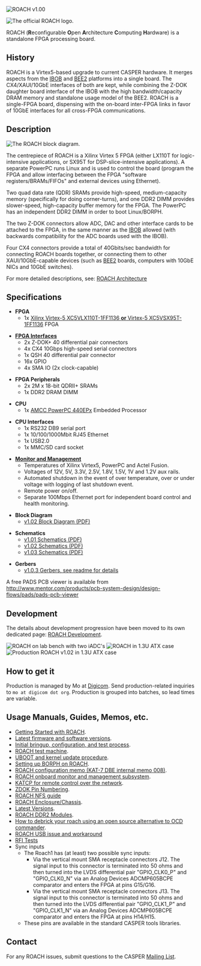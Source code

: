 ![ROACH v1.00](Roach_v1_00.jpg "ROACH v1.00")

![The official ROACH logo.](ROACHLogo.png "The official ROACH logo.")

ROACH (**R**econfigurable **O**pen **A**rchitecture **C**omputing
**H**ardware) is a standalone FPGA processing board.

## History

ROACH is a Virtex5-based upgrade to current CASPER hardware. It merges
aspects from the [IBOB](IBOB "wikilink") and [BEE2](BEE2 "wikilink")
platforms into a single board. The CX4/XAUI/10GbE interfaces of both are
kept, while combining the Z-DOK daughter board interface of the IBOB
with the high bandwidth/capacity DRAM memory and standalone usage model
of the BEE2. ROACH is a single-FPGA board, dispensing with the on-board
inter-FPGA links in favor of 10GbE interfaces for all cross-FPGA
communications.

## Description

![The ROACH block diagram.](Roach.png "The ROACH block diagram.")

The centrepiece of ROACH is a Xilinx Virtex 5 FPGA (either LX110T for
logic-intensive applications, or SX95T for DSP-slice-intensive
applications). A separate PowerPC runs Linux and is used to control the
board (program the FPGA and allow interfacing between the FPGA "software
registers/BRAMs/FIFOs" and external devices using Ethernet).

Two quad data rate (QDR) SRAMs provide high-speed, medium-capacity
memory (specifically for doing corner-turns), and one DDR2 DIMM provides
slower-speed, high-capacity buffer memory for the FPGA. The PowerPC has
an independent DDR2 DIMM in order to boot Linux/BORPH.

The two Z-DOK connectors allow ADC, DAC and other interface cards to be
attached to the FPGA, in the same manner as the [IBOB](IBOB "wikilink")
allowed (with backwards compatibility for the ADC boards used with the
IBOB).

Four CX4 connectors provide a total of 40Gbits/sec bandwidth for
connecting ROACH boards together, or connecting them to other
XAUI/10GbE-capable devices (such as [BEE2](BEE2 "wikilink") boards,
computers with 10GbE NICs and 10GbE switches).

For more detailed descriptions, see: [ROACH
Architecture](ROACH_Architecture "wikilink")

## Specifications

  - **FPGA**
      - 1x [Xilinx Virtex-5 XC5VLX110T-1FF1136 **or** Virtex-5
        XC5VSX95T-1FF1136](http://www.xilinx.com/support/documentation/data_sheets/ds100.pdf)
        FPGA

<!-- end list -->

  - [ **FPGA Interfaces**](ROACH_FPGA_Interfaces "wikilink")
      - 2x Z-DOK+ 40 differential pair connectors
      - 4x CX4 10Gbps high-speed serial connectors
      - 1x QSH 40 differential pair connector
      - 16x GPIO
      - 4x SMA IO (2x clock-capable)

<!-- end list -->

  - **FPGA Peripherals**
      - 2x 2M x 18-bit QDRII+ SRAMs
      - 1x DDR2 DRAM DIMM

<!-- end list -->

  - **CPU**
      - 1x [AMCC
        PowerPC 440EPx](https://www.amcc.com/MyAMCC/retrieveDocument/PowerPC/440EPx/PPC440EPx_DS2023.pdf)
        Embedded Processor

<!-- end list -->

  - **CPU Interfaces**
      - 1x RS232 DB9 serial port
      - 1x 10/100/1000Mbit RJ45 Ethernet
      - 1x USB2.0
      - 1x MMC/SD card socket

<!-- end list -->

  - [ **Monitor and
    Management**](Roach_monitor_and_management_subsystem "wikilink")
      - Temperatures of Xilinx Virtex5, PowerPC and Actel Fusion.
      - Voltages of 12V, 5V, 3.3V, 2.5V, 1.8V, 1.5V, 1V and 1.2V aux
        rails.
      - Automated shutdown in the event of over temperature, over or
        under voltage with logging of last shutdown event.
      - Remote power on/off.
      - Separate 100Mbps Ethernet port for independent board control and
        health monitoring.

<!-- end list -->

  - **Block Diagram**
      - [v1.02 Block Diagram
        (PDF)](http://casper.berkeley.edu/hardware/roach_v1_02_blkdgrm.pdf)

<!-- end list -->

  - **Schematics**
      - [v1.01 Schematics
        (PDF)](http://casper.berkeley.edu/hardware/roach_v1_01_sch.pdf)
      - [v1.02 Schematics
        (PDF)](http://casper.berkeley.edu/hardware/roach_v1_02_sch.pdf)
      - [v1.03 Schematics
        (PDF)](https://casper.berkeley.edu/wiki/images/6/6e/Roach103.pdf)

<!-- end list -->

  - **Gerbers**
      - [v1.0.3 Gerbers, see readme for
        details](http://casper.berkeley.edu/wiki/images/7/78/Roach103-CAM.zip)

A free PADS PCB viewer is available from
<http://www.mentor.com/products/pcb-system-design/design-flows/pads/pads-pcb-viewer>

## Development

The details about development progression have been moved to its own
dedicated page: [ROACH Development](ROACH_Development "wikilink").

![ROACH on lab bench with two iADC's](roach_with_iadcs_on_bench.jpg
"ROACH on lab bench with two iADC's") ![ROACH in 1.3U ATX
case](Roach_in_1.3U_atx_case.jpg "ROACH in 1.3U ATX case") ![Production
ROACH v1.02 in 1.3U ATX case](Roach_v1_02_proto.jpg
"Production ROACH v1.02 in 1.3U ATX case")

## How to get it

Production is managed by Mo at [Digicom](http://www.digicom.org). Send
production-related inquiries to `mo at digicom dot org`. Production is
grouped into batches, so lead times are variable.

## Usage Manuals, Guides, Memos, etc.

  - [Getting Started with ROACH](Getting_Started_with_ROACH "wikilink").
  - [ Latest firmware and software versions](LatestVersions "wikilink").
  - [ Initial bringup, configuration, and test
    process](ROACH_Bringup "wikilink").
  - [ROACH test machine](ROACH_test_machine "wikilink").
  - [ UBOOT and kernel update
    procedure](ROACH_kernel_uboot_update "wikilink").
  - [ Setting up BORPH on ROACH](Setting_Up_BORPH_on_ROACH "wikilink").
  - [ ROACH configuration memo (KAT-7 DBE internal memo
    008)](Media:NRF-KAT7-5.0-MEM-008_ROACH_config.pdf‎ "wikilink").
  - [ ROACH onboard monitor and management
    subsystem](Roach_monitor_and_management_subsystem "wikilink").
  - [ KATCP for remote control over the network](KATCP "wikilink").
  - [ZDOK Pin Numbering](ZDOK_Pin_Numbering "wikilink").
  - [ROACH NFS guide](ROACH_NFS_guide "wikilink")
  - [ ROACH Enclosure/Chassis](Enclosures "wikilink").
  - [ Latest Versions](LatestVersions "wikilink").
  - [ ROACH DDR2 Modules](ROACH_DDR2_Memory_Modules "wikilink").
  - [ How to debrick your roach using an open source alternative to OCD
    commander](ROACH_Debricking "wikilink").
  - [ ROACH USB issue and workaround](ROACH_USB_issue "wikilink")
  - [ RFI Tests](RFI_Tests_of_ROACH_1 "wikilink")
  - Sync inputs
      - The Roach1 has (at least) two possible sync inputs:
          - Via the vertical mount SMA receptacle connectors J12. The
            signal input to this connector is terminated into 50 ohms
            and then turned into the LVDS differential pair
            "GPIO\_CLK0\_P" and "GPIO\_CLK0\_N" via an Analog Devices
            ADCMP605BCPE comparator and enters the FPGA at pins G15/G16.
          - Via the vertical mount SMA receptacle connectors J13. The
            signal input to this connector is terminated into 50 ohms
            and then turned into the LVDS differential pair
            "GPIO\_CLK1\_P" and "GPIO\_CLK1\_N" via an Analog Devices
            ADCMP605BCPE comparator and enters the FPGA at pins H14/H15.
      - These pins are available in the standard CASPER tools libraries.

## Contact

For any ROACH issues, submit questions to the CASPER [Mailing
List](Mailing_List "wikilink").
